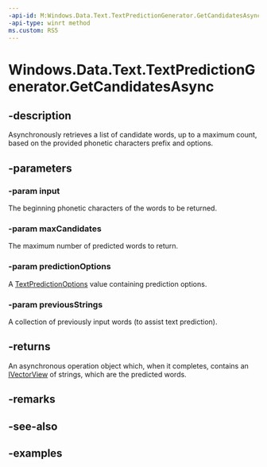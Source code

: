 ```yaml
---
-api-id: M:Windows.Data.Text.TextPredictionGenerator.GetCandidatesAsync(System.String,System.UInt32,Windows.Data.Text.TextPredictionOptions,Windows.Foundation.Collections.IIterable{System.String})
-api-type: winrt method
ms.custom: RS5
---
```


<!-- Method syntax.
public IAsyncOperation<IVectorView<string>> TextPredictionGenerator.GetCandidatesAsync(String input, UInt32 maxCandidates, TextPredictionOptions predictionOptions, IIterable<String> previousStrings)
-->

# Windows.Data.Text.TextPredictionGenerator.GetCandidatesAsync

## -description
Asynchronously retrieves a list of candidate words, up to a maximum count, based on the provided phonetic characters prefix and options.

## -parameters

### -param input
The beginning phonetic characters of the words to be returned.

### -param maxCandidates
The maximum number of predicted words to return.

### -param predictionOptions
A [TextPredictionOptions](textpredictionoptions.md) value containing prediction options.

### -param previousStrings
A collection of previously input words (to assist text prediction).

## -returns
An asynchronous operation object which, when it completes, contains an [IVectorView](https://docs.microsoft.com/previous-versions//br224594(v=vs.85)) of strings, which are the predicted words.

## -remarks

## -see-also

## -examples

